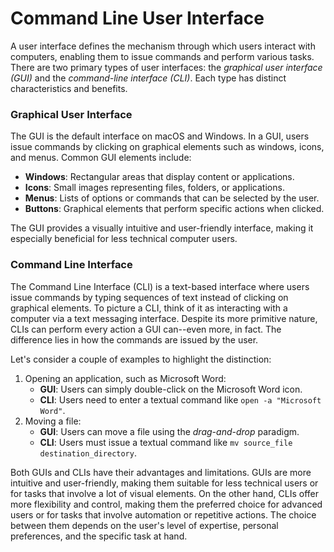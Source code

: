 # Command Line User Interface

A user interface defines the mechanism through which users interact with computers, enabling them to issue commands and perform various tasks. There are two primary types of user interfaces: the _graphical user interface (GUI)_ and the _command-line interface (CLI)_. Each type has distinct characteristics and benefits.

### Graphical User Interface

The GUI is the default interface on macOS and Windows. In a GUI, users issue commands by clicking on graphical elements such as windows, icons, and menus. Common GUI elements include:

* **Windows**: Rectangular areas that display content or applications.
* **Icons**: Small images representing files, folders, or applications.
* **Menus**: Lists of options or commands that can be selected by the user.
* **Buttons**: Graphical elements that perform specific actions when clicked.

The GUI provides a visually intuitive and user-friendly interface, making it especially beneficial for less technical computer users.

### Command Line Interface

The Command Line Interface (CLI) is a text-based interface where users issue commands by typing sequences of text instead of clicking on graphical elements. To picture a CLI, think of it as interacting with a computer via a text messaging interface. Despite its more primitive nature, CLIs can perform every action a GUI can--even more, in fact. The difference lies in how the commands are issued by the user.

Let's consider a couple of examples to highlight the distinction:

1. Opening an application, such as Microsoft Word:
   * **GUI**: Users can simply double-click on the Microsoft Word icon.
   * **CLI**: Users need to enter a textual command like `open -a "Microsoft Word"`.
2. Moving a file:
   * **GUI**: Users can move a file using the _drag-and-drop_ paradigm.
   * **CLI**: Users must issue a textual command like `mv source_file destination_directory`.

Both GUIs and CLIs have their advantages and limitations. GUIs are more intuitive and user-friendly, making them suitable for less technical users or for tasks that involve a lot of visual elements. On the other hand, CLIs offer more flexibility and control, making them the preferred choice for advanced users or for tasks that involve automation or repetitive actions. The choice between them depends on the user's level of expertise, personal preferences, and the specific task at hand.
